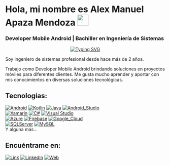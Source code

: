 <h1 align="left"> Hola, mi nombre es Alex Manuel Apaza Mendoza <img src="https://media.giphy.com/media/hvRJCLFzcasrR4ia7z/giphy.gif" width="35"></h1>

### Developer Mobile Android | Bachiller en Ingeniería de Sistemas

<p align="center">
  <a href="https://git.io/typing-svg"><img src="https://readme-typing-svg.herokuapp.com?font=Indie+Flower&size=30&pause=1000&center=true&width=435&lines=2%2B+years+of+coding+experience;Always+learning+new+techs" alt="Typing SVG" /></a>
</p>

Soy ingeniero de sistemas profesional desde hace más de 2 años.

Trabajo como Developer Mobile Android brindando soluciones en proyectos móviles para diferentes clientes. Me gusta mucho aprender y aportar con mis conocimientos en diversas soluciones tecnológicas.

## Tecnologías:

[![Android](https://img.shields.io/badge/Android-3DDC84?style=for-the-badge&logo=android&logoColor=white&labelColor=101010)]()
[![Kotlin](https://img.shields.io/badge/Kotlin-0095D5?style=for-the-badge&logo=kotlin&logoColor=white&labelColor=101010)]()
[![Java](https://img.shields.io/badge/Java-007396?style=for-the-badge&logo=java&logoColor=white&labelColor=101010)]()
[![Android_Studio](https://img.shields.io/badge/Android_Studio-3DDC84?style=for-the-badge&logo=android-studio&logoColor=white&labelColor=101010)]()
</br>
[![Xamarin](https://img.shields.io/badge/Xamarin-3498DB?style=for-the-badge&logo=xamarin&logoColor=white&labelColor=101010)]()
[![C#](https://img.shields.io/badge/C%23-239120?style=for-the-badge&logo=c-sharp&logoColor=white&labelColor=101010)]()
[![Visual Studio](https://img.shields.io/badge/Visual_Studio-5C2D91?style=for-the-badge&logo=visual%20studio&logoColor=white&labelColor=101010)]()
</br>
[![Azure](https://img.shields.io/badge/microsoft%20azure-0089D6?style=for-the-badge&logo=microsoft-azure&logoColor=white&labelColor=101010)]()
[![Firebase](https://img.shields.io/badge/Firebase-FFCA28?style=for-the-badge&logo=firebase&logoColor=white&labelColor=101010)]()
[![Google_Cloud](https://img.shields.io/badge/Google_Cloud-4285F4?style=for-the-badge&logo=googlecloud&logoColor=white&labelColor=101010)]()
</br>
[![SQLServer](https://img.shields.io/badge/Microsoft_SQL_Server-CC2927?style=for-the-badge&logo=microsoft-sql-server&logoColor=white&labelColor=101010)]()
[![MySQL](https://img.shields.io/badge/MySQL-4479A1?style=for-the-badge&logo=mysql&logoColor=white&labelColor=101010)]()
</br>
Y alguna más...

## Encuéntrame en:

[![Link](https://img.shields.io/badge/Link_Site-alexapazamendoza-39E09B?style=for-the-badge&logo=Linktree&logoColor=white&labelColor=101010)](https://sites.google.com/view/alexapazamendozaportafolio/)
[![LinkedIn](https://img.shields.io/badge/LinkedIn-Alex_Manuel_Apaza_Mendoza-0077B5?style=for-the-badge&logo=linkedin&logoColor=white&labelColor=101010)](https://www.linkedin.com/in/alex-manuel-apaza-mendoza-13512b191/)
[![Web](https://img.shields.io/badge/Web-alexapazamendoza-14a1f0?style=for-the-badge&logo=dev.to&logoColor=white&labelColor=101010)](https://sites.google.com/view/alexapazamendozaportafolio/)

<!--
**AlexApazaMendoza/AlexApazaMendoza** is a ✨ _special_ ✨ repository because its `README.md` (this file) appears on your GitHub profile.

Here are some ideas to get you started:

- 🔭 I’m currently working on ...
- 🌱 I’m currently learning ...
- 👯 I’m looking to collaborate on ...
- 🤔 I’m looking for help with ...
- 💬 Ask me about ...
- 📫 How to reach me: ...
- 😄 Pronouns: ...
- ⚡ Fun fact: ...
-->
